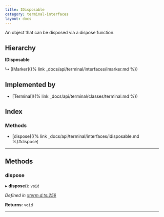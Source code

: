 ```yaml
---
title: IDisposable
category: terminal-interfaces
layout: docs
---
```


An object that can be disposed via a dispose function.

## Hierarchy

**IDisposable**

↳  [IMarker]({% link _docs/api/terminal/interfaces/imarker.md %})

## Implemented by

* [Terminal]({% link _docs/api/terminal/classes/terminal.md %})

## Index

### Methods

* [dispose]({% link _docs/api/terminal/interfaces/idisposable.md %}#dispose)

---

## Methods

<a id="dispose"></a>

###  dispose

▸ **dispose**(): `void`

*Defined in [xterm.d.ts:259](https://github.com/xtermjs/xterm.js/blob/master/typings/xterm.d.ts#L259)*

**Returns:** `void`

___


